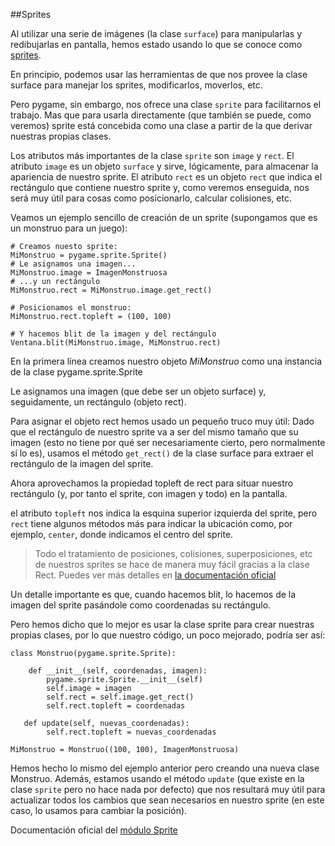 ##Sprites

Al utilizar una serie de imágenes (la clase `surface`) para manipularlas y redibujarlas en pantalla, hemos estado usando lo que se conoce como [sprites](http://es.wikipedia.org/wiki/Sprite_%28videojuegos%29).

En principio, podemos usar las herramientas de que nos provee la clase surface para manejar los sprites, modificarlos, moverlos, etc.

Pero pygame, sin embargo, nos ofrece una clase `sprite` para facilitarnos el trabajo. Mas que para usarla directamente (que también se puede, como veremos) sprite está concebida como una clase a partir de la que derivar nuestras propias clases.

Los atributos más importantes de la clase `sprite` son `image` y `rect`. El atributo `image` es un objeto `surface` y sirve, lógicamente, para almacenar la apariencia de nuestro sprite. El atributo `rect` es un objeto `rect` que indica el rectángulo que contiene nuestro sprite y, como veremos enseguida, nos será muy útil para cosas como posicionarlo, calcular colisiones, etc.

Veamos un ejemplo sencillo de creación de un sprite (supongamos que es un monstruo para un juego):

```
# Creamos nuesto sprite:
MiMonstruo = pygame.sprite.Sprite()
# Le asignamos una imagen...
MiMonstruo.image = ImagenMonstruosa
# ...y un rectángulo
MiMonstruo.rect = MiMonstruo.image.get_rect()

# Posicionamos el monstruo:
MiMonstruo.rect.topleft = (100, 100)

# Y hacemos blit de la imagen y del rectángulo
Ventana.blit(MiMonstruo.image, MiMonstruo.rect)
```

En la primera línea creamos nuestro objeto *MiMonstruo* como una instancia de la clase pygame.sprite.Sprite

Le asignamos una imagen (que debe ser un objeto surface) y, seguidamente, un rectángulo (objeto rect).

Para asignar el objeto rect hemos usado un pequeño truco muy útil: Dado que el rectángulo de nuestro sprite va a ser del mismo tamaño que su imagen (esto no tiene por qué ser necesariamente cierto, pero normalmente sí lo es), usamos el método `get_rect()` de la clase surface para extraer el rectángulo de la imagen del sprite.

Ahora aprovechamos la propiedad topleft de rect para situar nuestro rectángulo (y, por tanto el sprite, con imagen y todo) en la pantalla.

el atributo `topleft` nos indica la esquina superior izquierda del sprite, pero `rect` tiene algunos métodos más para indicar la ubicación como, por ejemplo, `center`, donde indicamos el centro del sprite. 

> Todo el tratamiento de posiciones, colisiones, superposiciones, etc de nuestros sprites se hace de manera muy fácil gracias a la clase Rect. Puedes ver más detalles en [la documentación oficial](http://www.pygame.org/docs/ref/rect.html) 

Un detalle importante es que, cuando hacemos blit, lo hacemos de la imagen del sprite pasándole como coordenadas su rectángulo.

Pero hemos dicho que lo mejor es usar la clase sprite para crear nuestras propias clases, por lo que nuestro código, un poco mejorado, podría ser así: 


```
class Monstruo(pygame.sprite.Sprite):

    def __init__(self, coordenadas, imagen):
        pygame.sprite.Sprite.__init__(self)
        self.image = imagen
        self.rect = self.image.get_rect()
        self.rect.topleft = coordenadas

   def update(self, nuevas_coordenadas):
        self.rect.topleft = nuevas_coordenadas

MiMonstruo = Monstruo((100, 100), ImagenMonstruosa)
```

Hemos hecho lo mismo del ejemplo anterior pero creando una nueva clase Monstruo. Además, estamos usando el método `update` (que existe en la clase `sprite` pero no hace nada por defecto) que nos resultará muy útil para actualizar todos los cambios  que sean necesarios en nuestro sprite (en este caso, lo usamos para cambiar la posición).

Documentación oficial del [módulo Sprite](http://www.pygame.org/docs/ref/sprite.html)


